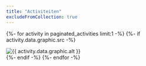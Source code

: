 ```yaml
---
title: "Activiteiten"
excludeFromCollection: true
---
```

{%- for activity in paginated_activities limit:1 -%}
    {%- if activity.data.graphic.src -%}
        <div class="activities-hero-graphic-wrapper">
            <div class="img-background">
                <img src="{{ activity.data.graphic.src }}" alt="{{ activity.data.graphic.alt }}" class="activities-hero-graphic-img" width="{{ activity.data.graphic.width }}" height="{{ activity.data.graphic.height }}" />
            </div>
            <div class="img-background--bottom"></div>
        </div>
    {%- endif -%}
{%- endfor -%}
